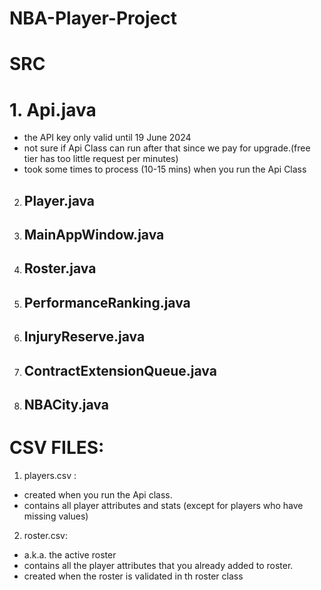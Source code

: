 # NBA-Player-Project

# SRC
# 1. Api.java
   - the API key only valid until 19 June 2024
   - not sure if Api Class can run after that since we pay for upgrade.(free tier has too little request per minutes)
   - took some times to process (10-15 mins) when you run the Api Class
2. Player.java
   - 
3. MainAppWindow.java
   - 
4. Roster.java
   - 
5. PerformanceRanking.java
   - 
6. InjuryReserve.java
   -  
7. ContractExtensionQueue.java
   -  
8. NBACity.java
   -
   
# CSV FILES:
1. players.csv :
- created when you run the Api class.
- contains all player attributes and stats (except for players who have missing values)

2. roster.csv:
- a.k.a. the active roster
- contains all the player attributes that you already added to roster.
- created when the roster is validated in th roster class

